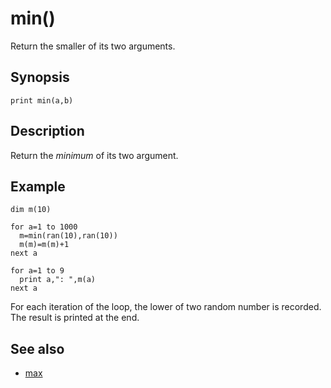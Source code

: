 # min()

Return the smaller of its two arguments.

## Synopsis

```basic
print min(a,b)
```

## Description

Return the *minimum* of its two argument.

## Example

```basic
dim m(10)

for a=1 to 1000
  m=min(ran(10),ran(10))
  m(m)=m(m)+1
next a

for a=1 to 9
  print a,": ",m(a)
next a
```

For each iteration of the loop, the lower of two random number is recorded. The result is printed at the end.

## See also

* [max](max.html)
